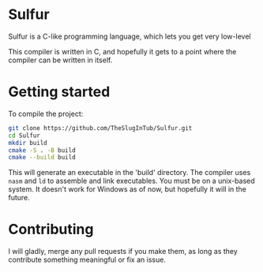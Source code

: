 # Sulfur

Sulfur is a C-like programming language, which lets you get very low-level

This compiler is written in C, and hopefully it gets to a point where the compiler can be written in itself.

# Getting started

To compile the project:

```bash
git clone https://github.com/TheSlugInTub/Sulfur.git
cd Sulfur
mkdir build
cmake -S . -B build
cmake --build build
```
This will generate an executable in the 'build' directory.
The compiler uses `nasm` and `ld` to assemble and link executables.
You must be on a unix-based system.
It doesn't work for Windows as of now, but hopefully it will in the future.

# Contributing

I will gladly, merge any pull requests if you make them, as long as they contribute something meaningful or fix an issue.
